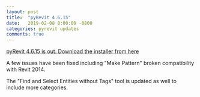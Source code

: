 ```yaml
---
layout: post
title:  "pyRevit 4.6.15"
date:   2019-02-08 8:00:00 -0800
categories: pyrevit updates
comments: true
---
```


[pyRevit 4.6.15 is out. Download the installer from here](https://github.com/eirannejad/pyRevit/releases)

A few issues have been fixed including "Make Pattern" broken compatibility with Revit 2014.

The "Find and Select Entities without Tags" tool is updated as well to include more categories.